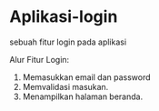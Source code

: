 # Aplikasi-login
sebuah fitur login pada aplikasi

Alur Fitur Login:
1. Memasukkan email dan password
2. Memvalidasi masukan.
3. Menampilkan halaman beranda.
